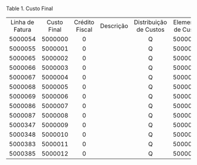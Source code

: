 <div id="d199876e1" class="table">

<div class="table-title">

Table 1. Custo
Final

</div>

<div class="table-contents">

|                 |             |                |           |                        |                   |                     |                              |         |
| :-------------: | :---------: | :------------: | :-------: | :--------------------: | :---------------: | :-----------------: | :--------------------------: | :-----: |
| Linha de Fatura | Custo Final | Crédito Fiscal | Descrição | Distribuição de Custos | Elemento de Custo | Remessa/Recebimento | Linha de Remessa/Recebimento | Produto |
|     5000054     |   5000000   |       0        |           |           Q            |      5000002      |       5000009       |                              |         |
|     5000055     |   5000001   |       0        |           |           Q            |      5000002      |       5000013       |                              |         |
|     5000065     |   5000002   |       0        |           |           Q            |      5000002      |       5000009       |                              |         |
|     5000066     |   5000003   |       0        |           |           Q            |      5000002      |       5000009       |                              |         |
|     5000067     |   5000004   |       0        |           |           Q            |      5000002      |       5000028       |                              |         |
|     5000068     |   5000005   |       0        |           |           Q            |      5000002      |       5000028       |                              |         |
|     5000069     |   5000006   |       0        |           |           Q            |      5000002      |       5000028       |                              |         |
|     5000086     |   5000007   |       0        |           |           Q            |      5000002      |       5000028       |                              |         |
|     5000087     |   5000008   |       0        |           |           Q            |      5000002      |       5000028       |                              |         |
|     5000347     |   5000009   |       0        |           |           Q            |      5000002      |       5000028       |                              |         |
|     5000348     |   5000010   |       0        |           |           Q            |      5000002      |                     |                              | 5000004 |
|     5000383     |   5000011   |       0        |           |           Q            |      5000002      |       5000085       |                              |         |
|     5000385     |   5000012   |       0        |           |           Q            |      5000002      |       5000085       |                              |         |

</div>

</div>
